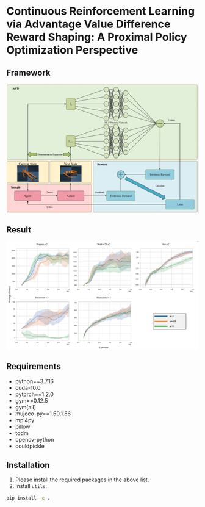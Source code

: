 # Continuous Reinforcement Learning via Advantage Value Difference Reward Shaping: A Proximal Policy Optimization Perspective
## Framework

![illustrations](figure/framework.png)

## Result

![illustrations](figure/result.png)

## Requirements

- python==3.7.16
- cuda-10.0
- pytorch==1.2.0
- gym==0.12.5
- gym[all]
- mujoco-py==1.50.1.56
- mpi4py
- pillow
- tqdm
- opencv-python
- couldpickle


## Installation
1. Please install the required packages in the above list.  
2. Install `utils`:
```bash
pip install -e .
```


